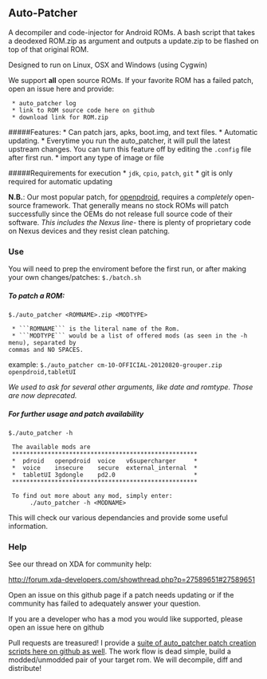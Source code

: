 ## Auto-Patcher

A decompiler and code-injector for Android ROMs. A bash script that takes a deodexed ROM.zip as argument and outputs a  update.zip to be flashed on top of that original ROM.

Designed to run on Linux, OSX and Windows (using Cygwin)

We support __all__ open source ROMs. If your favorite ROM has a failed patch, open an issue here and provide:
     
     * auto_patcher log
     * link to ROM source code here on github
     * download link for ROM.zip

#####Features:
     * Can patch jars, apks, boot.img, and text files.
     * Automatic updating. 
          * Everytime you run the auto_patcher, it will pull the latest upstream changes. You can turn this feature off by editing the ```.config``` file after first run.
     * import any type of image or file

#####Requirements for execution
     * ```jdk```, ```cpio```, ```patch```, ```git```
     * git is only required for automatic updating

__N.B.__: Our most popular patch, for [openpdroid](https://github.com/OpenPDroid/OpenPDroidPatches), requires a _completely_ open-source framework. That generally means no stock ROMs will patch successfully since the OEMs do not release full source code of their software. _This includes the Nexus line_- there is plenty of proprietary code on Nexus devices and they resist clean patching.

### Use

You will need to prep the enviroment before the first run, or after making your own changes/patches:
```$./batch.sh```

##### To patch a ROM:
```$./auto_patcher <ROMNAME>.zip <MODTYPE>```
 
     * ```ROMNAME``` is the literal name of the Rom.
     * ```MODTYPE``` would be a list of offered mods (as seen in the -h menu), separated by 
	commas and NO SPACES.

example:
```$./auto_patcher cm-10-OFFICIAL-20120820-grouper.zip openpdroid,tabletUI```

_We used to ask for several other arguments, like date and romtype. Those are now deprecated._

##### For further usage and patch availability

```$./auto_patcher -h```

     The available mods are
     ****************************************************
     *  pdroid   openpdroid  voice   v6supercharger     *
     *  voice    insecure    secure  external_internal  *
     *  tabletUI 3gdongle    pd2.0                      *
     ****************************************************

     To find out more about any mod, simply enter:
          ./auto_patcher -h <MODNAME>


This will check our various dependancies and provide some useful information.
 

### Help

See our thread on XDA for community help:

http://forum.xda-developers.com/showthread.php?p=27589651#27589651

Open an issue on this github page if a patch needs updating or if the community has failed to adequately answer your question.

If you are a developer who has a mod you would like supported, please open an issue here on github


Pull requests are treasured! I provide a [suite of auto_patcher patch creation scripts here on github as well](https://github.com/mateor/patchScripts). The work flow is dead simple, build a modded/unmodded pair of your target rom. We will decompile, diff and distribute!
